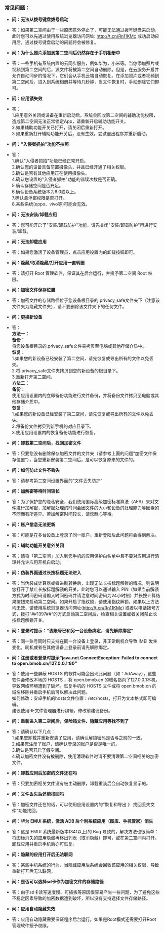 ### 常见问题：

- **问：无法从拨号键盘拨号启动**
- 答：如果第二空间由于一些原因意外停止了，可能无法通过拨号键盘来启动，此时您可以先通过使用系统浏览器访问网址: http://t.cn/Rn11KMc 成功启动应用后，通过拨号键盘启动的问题将会被修复。

- **问：为什么照片添加到第二空间后仍然存在于手机相册中**
- 答：一些手机有系统内置的云同步服务，例如华为，小米等。当你添加照片或视频到第二空间的后，源文件将被第二空间自动删除。但是，在云服务开启并允许自动同步的情况下，它们会从手机云端自动恢复。在添加照片或者视频到第二空间后，进入到系统相册并等待几秒钟，当文件恢复时，手动删除它们即可。

- **问：应用锁失效**
- 答：
</br>1.应用意外关闭或设备在重新启动后，系统会回收第二空间的辅助功能权限，造成第二空间无法正常锁定App，请重新开启辅助功能开关。
</br>2.如果辅助功能开关已打开，请关闭后重新打开。
</br>3.如果重新打开辅助功能开关后，没有生效，尝试退出程序并重新启动。

- **问："入侵者抓拍"功能不拍照**
- 答：
</br>1.确认"入侵者抓拍"功能已经正常开启。
</br>2.确认您的设备具备前置摄像头，并且已经开通了相关权限。
</br>3.确认是否有其他应用正在使用摄像头。
</br>4.确认您设置的"入侵者抓拍"功能的错误次数是否正确。
</br>5.确认存储空间是否充足。
</br>6.确认设备系统版本为6.0或以上。
</br>7.确认悬浮窗权限是否打开。
</br>8.某些系统(oppo、vivo等)可能会无效。

- **问：无法安装/卸载应用**
- 答：您可能开启了"安装/卸载防护"功能，请先关闭"安装/卸载防护"再进行安装/卸载。

- **问：无法卸载应用**
- 答：如果您激活了设备管理员，点击应用设置内的卸载按钮即可。

- **问：隐藏/取消隐藏/打开应用一直转圈**
- 答：请打开 Root 管理软件，保证其在后台运行，并授予第二空间 Root 权限。

- **问：加密文件保存位置**
- 答：加密文件的存储路径位于您设备根目录的.privacy_safe文件夹下（注意该文件夹为隐藏文件夹），请不要删除该文件夹下的任何文件。

- **问：更换新设备**
- 答：
</br>**方法一：**
</br>**备份：**
</br>将您设备根目录的.privacy_safe文件夹拷贝至电脑或其他存储介质中。
</br>**恢复：**
</br>1.如果您的新设备已经安装了第二空间，请先恢复或导出所有的文件以免丢失。
</br>2.将.privacy_safe文件夹拷贝到您的新设备的根目录下。
</br>3.重新打开第二空间。
</br>**方法二：**
</br>**备份：**
</br>使用应用设置内的立即备份功能进行文件备份，并将备份文件拷贝至电脑或其他存储介质中。
</br>**恢复：**
</br>1.如果您的新设备已经安装了第二空间，请先恢复或导出所有的文件以免丢失。
</br>2.将备份文件拷贝到新手机的对应目录下。
</br>3.使用应用设置内的恢复备份功能进行恢复。

- **问：卸载第二空间后，找回加密文件**
- 答：只要您没有删除保存加密文件的文件夹（请参考上面的问题“加密文件保存位置”），当您重新安装第二空间后，是可以恢复原来的文件的。

- **问：如何防止文件不丢失**
- 答：请参考第二空间设置界面的“文件丢失防护”

- **问：加解密等待时间较长**
- 答：为了保护您的隐私安全，我们使用国际高级加密标准算法（AES）来对文件进行加解密，加解密处理的时间会因文件的大小和设备的处理能力等因素的不同而有所差异。若加解密时间较长，请您耐心等待。

- **问：账户信息无法更新**
- 答：可能是在多台设备上登录了同一账户，重新登陆后此问题将会得到解决。

- **问：辅助功能开关意外关闭**
- 答：请将「第二空间」加入到您手机的应用保护白名单中且不要对应用进行清理并允许应用开机自启动。

- **问：伪装界面通过长按标题无法进入**
- 答：当伪装成计算器或者进制转换后，出现无法长按标题解锁的情况，则说明您打开了禁止长按标题解锁的开关。此时您可以通过输入 PIN（如果当前解锁方式为时间密码请输入时间密码并请注意时间密码为24小时制）并长按计算结果按钮来启动第二空间。如果开启了指纹锁，请使用指纹解锁。如果以上方法均无效，请使用系统浏览器访问网址(http://t.cn/Rn11KMc) 或者以电话拨号方式，拨打“*#*#1397#*#*”的方式启动第二空间后，检查相关设置或者关闭禁止长按标题解锁开关。

- **问：登录时提示：“该账号已和另一台设备绑定，请先解除绑定”**
- 答：同一账号同时只支持在同一台设备上登录，非正常刷机会导致 IMEI 发生变化，刷机或者在其他设备上登录前请先解除绑定。

- **问：注册或者登录时提示“java.net.ConnectException: Failed to connect to open.bmob.cn/127.0.0.1:80”**
- 答：使用一些屏蔽 HOSTS 的软件可能会出现此问题（如：AdAway），这些软件会修改本地的 HOSTS  ，将 open.bmob.cn 的域名指向了127.0.0.1本机，导致网络环境遭到了破坏。恢复手机的 HOSTS 文件或将 open.bmob.cn 的域名移除并重启手机后可以解决此问题。
</br>如何修改：安卓手机的hosts文件位置：/etc/hosts，打开为文本格式即可编辑。
</br>建议使用RE文件管理器进行编辑，修改前建议备份。

- **问：重新进入第二空间后，保险箱文件、隐藏应用等找不到了**
- 答：请确认以下几点：
</br>1.如果您卸载并重新安装了应用，请确认解锁密码是否与之前的一致。
</br>2.如果您注册了账户，请确认登录的账户是否是唯一的。
</br>3.确认是否开启了假空间。
</br>4.确认加密文件没有被删除，使用清理软件时请不要清理第二空间相关的加密文件。

- **问：卸载应用后加密的文件还在吗**
- 答：只要加密相关文件没有被主动删除，卸载重装后会自动恢复显示的。

- **问：文件丢失后还能找回吗**
- 答：加密文件还在的话，可以使用应用设置内的“恢复和导出 》 找回丢失文件”功能找回。

- **问：华为 EMUI 系统，激活 ADB 后个别系统应用（图库、手机管家）消失**
- 答：这是 EMUI 系统最新版本(341以上)的 Bug 导致的，解决方法也很简单：将图标消失的应用隐藏再移出列表（取消隐藏）即可，或在第二空间内打开。卸载应用并重启手机后亦可恢复。

- **问：隐藏的应用打开后无法联网**
- 答：某些手机系统的行为，当隐藏应用后系统会回收该应用的相关权限，导致重新打开后无法联网。

- **问：是否可以选择sd卡作为加密文件的存储路径**
- 答：由于sd卡读写速度慢、可插拔等原因很容易产生一些问题，为了避免这些不稳定因素导致的加密数据遭到破坏，所以没有支持选择文件存储路径。

- **问：应用自动隐藏失效**
- 答：应用自动隐藏需要保证程序后台运行，如果是Root模式还需要打开Root管理软件授予权限。